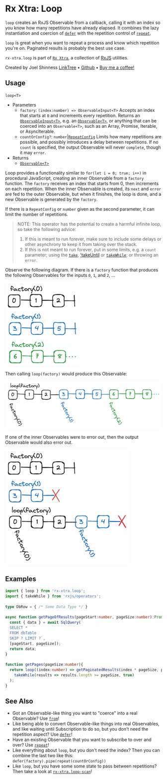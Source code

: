 # Rx Xtra: Loop

`loop` creates an RxJS Observable from a callback, calling it with an index so you know how many repetitions have already elapsed.  It combines the lazy instantiation and coercion of [`defer`](https://rxjs.dev/api/index/function/defer) with the repetition control of [`repeat`](https://rxjs.dev/api/index/function/repeat).

`loop` is great when you want to repeat a process and know which repetition you're on.  Paginated results is probably the best use case.

`rx-xtra.loop` is part of [`Rx Xtra`](https://github.com/JoelCodes/rx-xtra), a collection of [RxJS](https://rxjs.dev/) utilities.

Created by Joel Shinness [LinkTree](https://linktr.ee/yesthatjoelshinness) • [Github](https://github.com/JoelCodes) • [Buy me a coffee!](https://ko-fi.com/yesthatjoelshinness)

## Usage

`loop<T>`

* Parameters
  * `factory`: `(index:number) => ObservableInput<T>` Accepts an index that starts at `0` and increments every repetition.  Returns an [`ObservableInput<T>`](https://rxjs.dev/api/index/type-alias/ObservableInput), e.g. an [`Observable<T>`](https://rxjs.dev/api/index/class/Observable), or anything that can be coerced into an `Observable<T>`, such as an Array, Promise, Iterable, or AsyncIterable.
  * `countOrConfig?`: `number`|[`RepeatConfig`](https://rxjs.dev/api/index/interface/RepeatConfig) Limits how many repetitions are possible, and possibly introduces a delay between repetitions.  If no `count` is specified, the output Observable will never `complete`, though it may `error`.
* Returns
  * [`Observable<T>`](https://rxjs.dev/api/index/class/Observable)


Loop provides a functionality similar to `for(let i = 0; true; i++)` in procedural JavaScript, creating an inner Observable from a `factory` function.  The `factory` receives an index that starts from 0, then increments on each repetition.  When the inner Observable is created, its `next` and `error` are fed to the outer Observable, but when it finishes, the loop is done, and a new Observable is generated by the `factory`.

If there is a `RepeatConfig` or `number` given as the second parameter, it can limit the number of repetitions.

> NOTE: This operator has the potential to create a harmful infinite loop, so take the following advice:
> 1. If this is meant to run forever, make sure to include some delays or other asynchrony to keep it from taking over the stack.
> 2. If this is not meant to run forever, put in some limits, e.g. a `count` parameter; using the [`take`](https://rxjs.dev/api/index/function/take), ['takeUntil](https://rxjs.dev/api/index/function/takeUntil) or [`takeWhile`](https://rxjs.dev/api/index/function/takeWhile); or throwing an `error`.

Observe the following diagram.  If there is a `factory` function that produces the following Observables for the inputs `0`, `1`, and `2`, ...

![Factories](../../diagrams/loop/factories.excalidraw.png)

Then calling `loop(factory)` would produce this Observable:

![Results](../../diagrams/loop/results.excalidraw.png)

If one of the inner Observables were to error out, then the output Observable would also error out.

![Errors](../../diagrams/loop/errors.excalidraw.png)

## Examples

```ts
import { loop } from 'rx-xtra.loop';
import { takeWhile } from 'rxjs/operators';

type DbRow = { /* Some Data Type */ }

async function getPageOfResults(pageStart:number, pageSize:number):Promise<DbRow[]>{
  const { data } = await SqlQuery(`
  SELECT * 
  FROM dbTable 
  SKIP ? LIMIT ?`, 
  [pageStart, pageSize]);
  return data;
}

function getPages(pageSize:number){
  return loop((index:number) => getPaginatedResults(index * pageSize, pageSize)).pipe(
    takeWhile(results => results.length >= pageSize, true)
  );
}
```

## See Also

* Got an Observable-like thing you want to "coerce" into a real Observable?  Use [`from`](https://rxjs.dev/api/index/function/from)!
* Like being able to convert Observable-like things into real Observables, and like waiting until Subscription to do so, but you don't need the repetition aspect?  Use [`defer`](https://rxjs.dev/api/index/function/defer)!
* Have an existing Observable that you want to subscribe to over and over?  Use [`repeat`](https://rxjs.dev/api/index/function/repeat)!
* Like everything about `loop`, but you don't need the index?  Then you can combine the last two like this: `defer(factory).pipe(repeat(countOrConfig))` 
* Like `loop`, but you have some some state to pass between repetitions?  Then take a look at [`rx-xtra.loop-scan`](https://www.npmjs.com/package/rx-xtra.loop-scan)!
